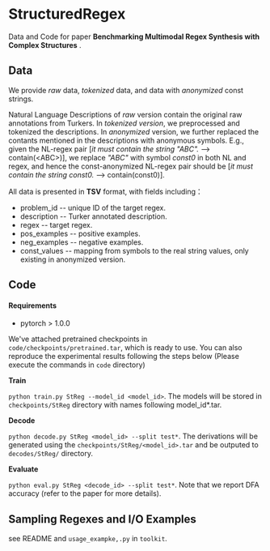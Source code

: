 # StructuredRegex
Data and Code for paper **Benchmarking Multimodal Regex Synthesis with Complex Structures** . 

## Data
We provide *raw* data, *tokenized* data, and data with *anonymized* const strings.

Natural Language Descriptions of *raw* version contain the original raw annotations from Turkers. In *tokenized version*, we preprocessed and tokenized the descriptions. In *anonymized* version, we further replaced the contants mentioned in the descriptions with anonymous symbols. E.g., given the NL-regex pair [*it must contain the string "ABC".*  -->  contain(\<ABC\>)], we replace *"ABC"* with symbol *const0* in both NL and regex, and hence the const-anonymized NL-regex pair should be [*it must contain the string const0.*  -->  contain(const0)].

All data is presented in **TSV** format, with fields including：

* problem_id -- unique ID of the target regex.
* description -- Turker annotated description.
* regex -- target regex. 
* pos_examples -- positive examples.
* neg_examples -- negative examples.
* const_values -- mapping from symbols to the real string values, only existing in anonymized version. 

## Code
#### Requirements
* pytorch > 1.0.0

We've attached pretrained checkpoints in `code/checkpoints/pretrained.tar`, which is ready to use. You can also reproduce the experimental results following the steps below (Please execute the commands in `code` directory)

**Train** 

`python train.py StReg --model_id <model_id>`. The models will be stored in `checkpoints/StReg` directory with names following model_id*.tar.

**Decode**

`python decode.py StReg <model_id> --split test*`. The derivations will be generated using the `checkpoints/StReg/<model_id>.tar` and be outputed to `decodes/StReg/` directory.

**Evaluate**

`python eval.py StReg <decode_id> --split test*`. Note that we report DFA accuracy (refer to the paper for more details).


## Sampling Regexes and I/O Examples
see README and `usage_exampke,.py` in `toolkit`.


